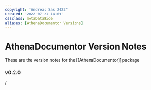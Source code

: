 ```yaml
---
copyright: "Andreas Sas 2022"
created: "2022-07-21 14:09"
cssclass: metaDataHide
aliases: [AthenaDocumentor Versions]
---
```

# AthenaDocumentor Version Notes
These are the version notes for the [[AthenaDocumentor]] package

### v0.2.0
/
